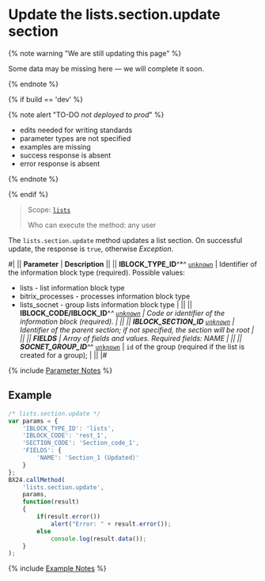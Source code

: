 # Update the lists.section.update section

{% note warning "We are still updating this page" %}

Some data may be missing here — we will complete it soon.

{% endnote %}

{% if build == 'dev' %}

{% note alert "TO-DO _not deployed to prod_" %}

- edits needed for writing standards
- parameter types are not specified
- examples are missing
- success response is absent
- error response is absent

{% endnote %}

{% endif %}

> Scope: [`lists`](../../scopes/permissions.md)
>
> Who can execute the method: any user

The `lists.section.update` method updates a list section. On successful update, the response is `true`, otherwise *Exception*.

#|
|| **Parameter** | **Description** ||
|| **IBLOCK_TYPE_ID**^*^
[`unknown`](../../data-types.md) | Identifier of the information block type (required). Possible values: 
- lists - list information block type 
- bitrix_processes - processes information block type 
- lists_socnet - group lists information block type | ||
|| **IBLOCK_CODE/IBLOCK_ID**^*^
[`unknown`](../../data-types.md) | Code or identifier of the information block (required). | ||
|| **IBLOCK_SECTION_ID**
[`unknown`](../../data-types.md) | Identifier of the parent section; if not specified, the section will be root | ||
|| **FIELDS** | Array of fields and values. Required fields: NAME | ||
|| **SOCNET_GROUP_ID**^*^
[`unknown`](../../data-types.md) | `id` of the group (required if the list is created for a group); | ||
|#

{% include [Parameter Notes](../../../_includes/required.md) %}

## Example

```js
/* lists.section.update */
var params = {
    'IBLOCK_TYPE_ID': 'lists',
    'IBLOCK_CODE': 'rest_1',
    'SECTION_CODE': 'Section_code_1',
    'FIELDS': {
        'NAME': 'Section_1 (Updated)'
    }
};
BX24.callMethod(
    'lists.section.update',
    params,
    function(result)
    {
        if(result.error())
            alert("Error: " + result.error());
        else
            console.log(result.data());
    }
);
```

{% include [Example Notes](../../../_includes/examples.md) %}